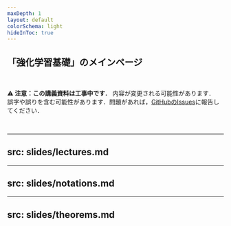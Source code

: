 ```yaml
---
maxDepth: 1
layout: default
colorSchema: light
hideInToc: true
---
```


## 「強化学習基礎」のメインページ

<br>


**⚠️ 注意：この講義資料は工事中です．** 内容が変更される可能性があります．\
誤字や誤りを含む可能性があります．問題があれば，[GitHubのIssues](https://github.com/syuntoku14/Foundations-of-RL/issues)に報告してください．

<br>

<Toc />

---
src: slides/lectures.md
---

---
src: slides/notations.md
---

---
src: slides/theorems.md
---
